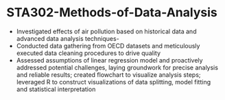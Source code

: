 # STA302-Methods-of-Data-Analysis
- Investigated effects of air pollution based on historical data and advanced data analysis techniques-
- Conducted data gathering from OECD datasets and meticulously executed data cleaning procedures to drive quality
- Assessed assumptions of linear regression model and proactively addressed potential challenges, laying groundwork for precise analysis and reliable results; created flowchart to visualize analysis steps; leveraged R to construct visualizations of data splitting, model fitting and statistical interpretation
